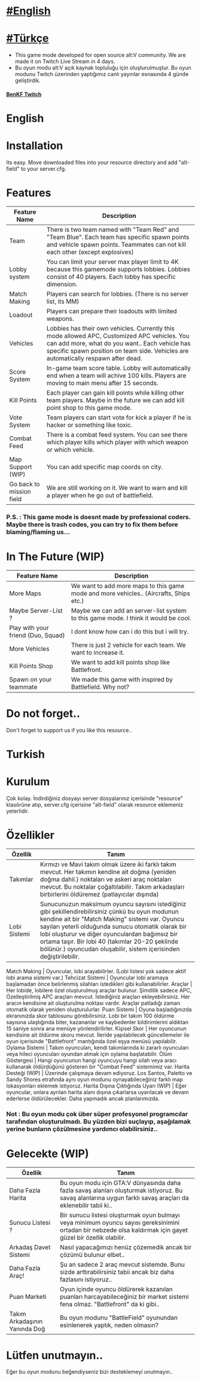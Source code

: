
# [#English](#english)
# [#Türkçe](#turkish)

- This game mode developed for open source alt:V community. We are made it on Twitch Live Stream in 4 days.
- Bu oyun modu alt:V açık kaynak topluluğu için oluşturulmuştur. Bu oyun modunu Twitch üzerinden yaptığımız canlı yayınlar esnasında 4 günde geliştirdik.

#### [BenKF Twitch](https://twitch.tv/BenKF)


# English
# Installation
Its easy. Move downloaded files into your resource directory and add "alt-field" to your server.cfg.

# Features

Feature Name | Description
------------ | -------------
Team | There is two team named with "Team Red" and "Team Blue". Each team has specific spawn points and vehicle spawn points. Teammates can not kill each other (except explosives)
Lobby system | You can limit your server max player limit to 4K because this gamemode supports lobbies. Lobbies consist of 40 players. Each lobby has specific dimension.
Match Making | Players can search for lobbies. (There is no server list, its MM)
Loadout | Players can prepare their loadouts with limited weapons.
Vehicles | Lobbies has their own vehicles. Currently this mode allowed APC, Customized APC vehicles. You can add more, what do you want.. Each vehicle has specific spawn position on team side. Vehicles are automatically respawn after dead.
Score System | In-game team score table. Lobby will automatically end when a team will achive 100 kills. Players are moving to main menu after 15 seconds. 
Kill Points | Each player can gain kill points while killing other team players. Maybe in the future we can add kill point shop to this game mode.
Vote System | Team players can start vote for kick a player if he is hacker or something like toxic.
Combat Feed | There is a combat feed system. You can see there which player kills which player with which weapon or which vehicle.
Map Support (WIP) | You can add specific map coords on city.
Go back to mission field | We are still working on it. We want to warn and kill a player when he go out of battlefield.



### P.S. : This game mode is doesnt made by professional coders. Maybe there is trash codes, you can try to fix them before blaming/flaming us...


# In The Future (WIP)

Feature Name | Description
------------ | -------------
More Maps | We want to add more maps to this game mode and more vehicles.. (Aircrafts, Ships etc.)
Maybe Server-List ? | Maybe we can add an server-list system to this game mode. I think it would be cool.
Play with your friend (Duo, Squad) | I dont know how can i do this but i will try.
More Vehicles | There is just 2 vehicle for each team. We want to increase it.
Kill Points Shop | We want to add kill points shop like Battlefront.
Spawn on your teammate | We made this game with inspired by Battlefield. Why not?


# Do not forget..

Don't forget to support us if you like this resource..


# Turkish
# Kurulum
Çok kolay. İndirdiğiniz dosyayı server dosyalarınız içerisinde "resource" klasörüne atıp, server.cfg içerisine "alt-field" olarak resource eklemeniz yeterlidir.

# Özellikler

Özellik | Tanım
------------ | -------------
Takımlar |  Kırmızı ve Mavi takım olmak üzere iki farklı takım mevcut. Her takımın kendine ait doğma (yeniden doğma dahil.) noktaları ve askeri araç noktaları mevcut. Bu noktalar çoğaltılabilir. Takım arkadaşları birbirlerini öldüremez (patlayıcılar dışında)
Lobi Sistemi | Sunucunuzun maksimum oyuncu sayısını istediğiniz gibi şekillendirebilirsiniz çünkü bu oyun modunun kendine ait bir "Match Making" sistemi var. Oyuncu sayıları yeterli olduğunda sunucu otomatik olarak bir lobi oluşturur ve diğer oyunculardan bağımsız bir ortama taşır. Bir lobi 40 (takımlar 20-20 şeklinde bölünür.) oyuncudan oluşabilir, sistem içerisinden değiştirilebilir. 

Match Making | Oyuncular, lobi arayabilirler. (Lobi listesi yok sadece aktif lobi arama sistemi var.)
Tehcizat Sistemi | Oyuncular lobi aramaya başlamadan önce belirlenmiş silahları istedikleri gibi kullanabilirler. 
Araçlar | Her lobide, lobilere özel oluşturulmuş araçlar bulunur. Şimdilik sadece APC, Özelleştirilmiş APC araçları mevcut. İstediğiniz araçları ekleyebilirsiniz. Her aracın kendisine ait oluşturulma noktası vardır. Araçlar patladığı zaman otomatik olarak yeniden oluşturulurlar.
Puan Sistemi | Oyuna başladığınızda ekranınızda skor tablosunu görebilirsiniz. Lobi bir takım 100 öldürme sayısına ulaştığında biter, kazananlar ve kaybedenler bildirimlerini aldıktan 15 saniye sonra ana menüye yönlendirilirler. 
Kişisel Skor | Her oyuncunun kendisine ait öldürme skoru mevcut. İleride yapılabilecek güncellemeler ile oyun içerisinde "Battlefront" mantığında özel eşya menüsü yapılabilir.
Oylama Sistemi | Takım oyuncuları, kendi takımlarında ki zararlı oyuncuları veya hileci oyuncuları oyundan atmak için oylama başlatabilir. 
Ölüm Göstergesi | Hangi oyuncunun hangi oyuncuyu hangi silah veya aracı kullanarak öldürdüğünü gösteren bir "Combat Feed" sistemimiz var.
Harita Desteği (WIP) | Üzerinde çalışmaya devam ediyoruz. Los Santos, Paletto ve Sandy Shores etrafında aynı oyun modunu oynayabileceğiniz farklı map lokasyonları eklemek istiyoruz.
Harita Dışına Çıktığında Uyarı (WIP) | Eğer oyuncular, onlara ayrılan harita alanı dışına çıkarlarsa uyarılacak ve devam ederlerse öldürülecekler. Daha yapmadık ancak planlarımızda.




### Not : Bu oyun modu çok über süper profesyonel programcılar tarafından oluşturulmadı. Bu yüzden bizi suçlayıp, aşağılamak yerine bunların çözülmesine yardımcı olabilirsiniz..


# Gelecekte (WIP)

Özellik | Tanım
------------ | -------------
Daha Fazla Harita | Bu oyun modu için GTA:V dünyasında daha fazla savaş alanları oluşturmak istiyoruz. Bu savaş alanlarına uygun farklı savaş araçları da eklenebilir tabii ki..
Sunucu Listesi ? | Bir sunucu listesi oluşturmak oyun bulmayı veya minimum oyuncu sayısı gereksinimini ortadan bir nebzede olsa kaldırmak için gayet güzel bir özellik olabilir.
Arkadaş Davet Sistemi | Nasıl yapacağımızı henüz çözemedik ancak bir çözümü bulunur elbet..
Daha Fazla Araç! | Şu an sadece 2 araç mevcut sistemde. Bunu sizde arttırabilirsiniz tabii ancak biz daha fazlasını istiyoruz..
Puan Marketi | Oyun içinde oyuncu öldürerek kazanılan puanları harcayabileceğiniz bir market sistemi fena olmaz. "Battlefront" da ki gibi.. 
Takım Arkadaşının Yanında Doğ | Bu oyun modunu "BattleField" oyunundan esinlenerek yaptık, neden olmasın?


# Lütfen unutmayın..

Eğer bu oyun modunu beğendiyseniz bizi desteklemeyi unutmayın..








